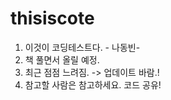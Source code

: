 # thisiscote
1. 이것이 코딩테스트다. - 나동빈-
2. 책 풀면서 올릴 예정. 
3. 최근 점점 느려짐. -> 업데이트 바람.!
4. 참고할 사람은 참고하세요. 코드 공유!
